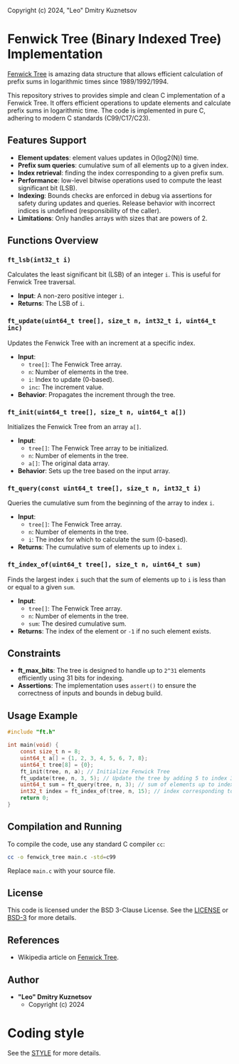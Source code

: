 Copyright (c) 2024, "Leo" Dmitry Kuznetsov

# Fenwick Tree (Binary Indexed Tree) Implementation

[Fenwick Tree](https://en.wikipedia.org/wiki/Fenwick_tree) is 
amazing data structure that allows efficient calculation of
prefix sums in logarithmic times since 1989/1992/1994.

This repository strives to provides simple and clean C 
implementation of a Fenwick Tree. It offers efficient 
operations to update elements and calculate prefix sums 
in logarithmic time. The code is implemented in pure C, 
adhering to modern C standards (C99/C17/C23).

## Features Support

- **Element updates**: element values updates in O(log2(N)) time.
- **Prefix sum queries**: cumulative sum of all elements up to a given index.
- **Index retrieval**: finding the index corresponding to a given prefix sum.
- **Performance**: low-level bitwise operations used to compute 
                   the least significant bit (LSB).
- **Indexing**: Bounds checks are enforced in debug via assertions 
                for safety during updates and queries. Release behavior with
                incorrect indices is undefined (responsibility of the caller).
- **Limitations**: Only handles arrays with sizes that are powers of 2.

## Functions Overview

### `ft_lsb(int32_t i)`
Calculates the least significant bit (LSB) of an integer `i`. 
This is useful for Fenwick Tree traversal.
- **Input**: A non-zero positive integer `i`.
- **Returns**: The LSB of `i`.

### `ft_update(uint64_t tree[], size_t n, int32_t i, uint64_t inc)`
Updates the Fenwick Tree with an increment at a specific index.
- **Input**:
  - `tree[]`: The Fenwick Tree array.
  - `n`: Number of elements in the tree.
  - `i`: Index to update (0-based).
  - `inc`: The increment value.
- **Behavior**: Propagates the increment through the tree.

### `ft_init(uint64_t tree[], size_t n, uint64_t a[])`
Initializes the Fenwick Tree from an array `a[]`.
- **Input**:
  - `tree[]`: The Fenwick Tree array to be initialized.
  - `n`: Number of elements in the tree.
  - `a[]`: The original data array.
- **Behavior**: Sets up the tree based on the input array.

### `ft_query(const uint64_t tree[], size_t n, int32_t i)`
Queries the cumulative sum from the beginning of the 
array to index `i`.
- **Input**:
  - `tree[]`: The Fenwick Tree array.
  - `n`: Number of elements in the tree.
  - `i`: The index for which to calculate the sum (0-based).
- **Returns**: The cumulative sum of elements up to index `i`.

### `ft_index_of(uint64_t tree[], size_t n, uint64_t sum)`
Finds the largest index `i` such that the sum of elements 
up to `i` is less than or equal to a given `sum`.
- **Input**:
  - `tree[]`: The Fenwick Tree array.
  - `n`: Number of elements in the tree.
  - `sum`: The desired cumulative sum.
- **Returns**: The index of the element or `-1` if 
               no such element exists.

## Constraints

- **ft_max_bits**: The tree is designed to handle up to `2^31` 
  elements efficiently using 31 bits for indexing.
- **Assertions**: The implementation uses `assert()` to 
  ensure the correctness of inputs and bounds in debug build.

## Usage Example

```c
#include "ft.h"

int main(void) {
    const size_t n = 8;
    uint64_t a[] = {1, 2, 3, 4, 5, 6, 7, 8};
    uint64_t tree[8] = {0};
    ft_init(tree, n, a); // Initialize Fenwick Tree
    ft_update(tree, n, 3, 5); // Update the tree by adding 5 to index 3
    uint64_t sum = ft_query(tree, n, 3); // sum of elements up to index 3
    int32_t index = ft_index_of(tree, n, 15); // index corresponding to sum 15
    return 0;
}
```

## Compilation and Running

To compile the code, use any standard C compiler `cc`:

```bash
cc -o fenwick_tree main.c -std=c99
```

Replace `main.c` with your source file.

## License

This code is licensed under the BSD 3-Clause License. 
See the [LICENSE](LICENSE) or [BSD-3](https://opensource.org/license/bsd-3-clause) 
for more details.

## References

- Wikipedia article on [Fenwick Tree](https://en.wikipedia.org/wiki/Fenwick_tree).
  
## Author

- **"Leo" Dmitry Kuznetsov**  
  - Copyright (c) 2024

# Coding style

See the [STYLE](STYLE.md) for more details.

